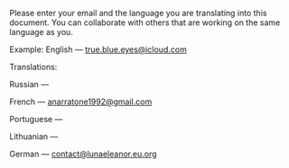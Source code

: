 Please enter your email and the language you are translating into this document. You can collaborate with others that are working on the same language as you.

Example:
English — true.blue.eyes@icloud.com

Translations:

Russian —

French — anarratone1992@gmail.com

Portuguese —

Lithuanian —

German — contact@lunaeleanor.eu.org
